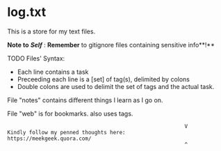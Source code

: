 # log.txt

This is a store for my text files.  


**Note to** ***Self*** : **Remember** to gitignore files containing sensitive info**!**  


  
  
TODO Files' Syntax:
  + Each line contains a task
  + Preceeding each line is a [set] of tag(s), delimited by colons
  + Double colons are used to delimit the set of tags and the actual task.  


File "notes" contains different things I learn as I go on.  

File "web" is for bookmarks. also uses tags.


                                                             V
    Kindly follow my penned thoughts here:      https://meekgeek.quora.com/
                                                             ^